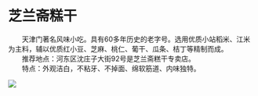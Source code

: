 # 芝兰斋糕干  

&emsp;&emsp;天津门著名风味小吃。具有60多年历史的老字号。选用优质小站稻米、江米为主料，辅以优质红小豆、芝麻、桃仁、葡干、瓜条、桔丁等精制而成。  
&emsp;&emsp;推荐地点：河东区沈庄子大街92号是芝兰斋糕干专卖店。  
&emsp;&emsp;特点：外观洁白，不粘牙、不掉面、绵软筋道、内味独特。  

![](https://i.postimg.cc/Xqq1hjJY/202201212003312.png)  
